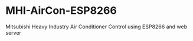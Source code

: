 # MHI-AirCon-ESP8266
Mitsubishi Heavy Industry Air Conditioner Control using ESP8266 and web server
